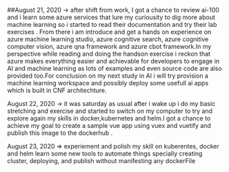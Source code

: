 ##August 21, 2020 ->
after shift from work, I got a chance to review ai-100 and i learn some azure services that lure my curiousity to dig more about machine learning so i started to read their documentation and try their lab exercises . From there i am introduce and get a hands on experience on azure machine learning studio, azure cognitive search, azure cognitive computer vision, azure qna framework and azure cbot framework.In my perspective while reading and doing the handson exercise i reckon that azure makes everything easier and 
achievable for developers to engage in AI and machine learning as lots of examples and even source code are also provided too.For conclusion on my next study in AI i will try provision a machine learning workspace and possibly deploy some usefull ai apps which is built  in CNF architechture. 

August 22, 2020 ->
it was saturday as usual after i wake up i do my basic stretching and exercise and started to switch on my computer to try and explore again my skills in docker,kubernetes and helm.I got a chance to achieve my goal to create a sample vue app using vuex and vuetify and publish this image to the dockerhub .


August 23, 2020 =>
experiement and polish my skill  on kuberentes, docker and helm
learn some new tools to automate things specially creating cluster, deploying, and publish without manifesting any dockerFile
